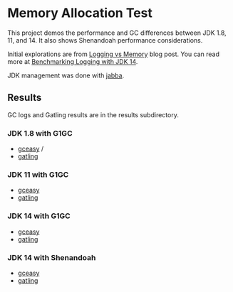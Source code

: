 # Memory Allocation Test

This project demos the performance and GC differences between JDK 1.8, 11, and 14.  It also shows Shenandoah performance considerations.

Initial explorations are from [Logging vs Memory](https://tersesystems.com/blog/2020/07/09/logging-vs-memory/) blog post.  You can read more at [Benchmarking Logging with JDK 14](https://tersesystems.com/blog/2020/08/23/benchmarking-logging-with-jdk-14/).

JDK management was done with [jabba](https://github.com/shyiko/jabba).

## Results

GC logs and Gatling results are in the results subdirectory.  

### JDK 1.8 with G1GC

* [gceasy](https://gceasy.io/my-gc-report.jsp?p=c2hhcmVkLzIwMjAvMDgvMjQvLS1nYy5sb2ctLTE2LTUyLTA=&channel=WEB) /
* [gatling](https://refined-github-html-preview.kidonng.workers.dev/wsargent/memalloctest/raw/master/results/jdk1.8-g1gc/gatlingspec-20200824161655347/index.html)

### JDK 11 with G1GC

* [gceasy](https://gceasy.io/my-gc-report.jsp?p=c2hhcmVkLzIwMjAvMDgvMjcvLS1nYy5sb2ctLTMtNDQtNTE=&channel=WEB) 
* [gatling](https://refined-github-html-preview.kidonng.workers.dev/wsargent/memalloctest/raw/master/results/jdk11-g1gc/gatlingspec-20200825021623878/index.html)

### JDK 14 with G1GC
 
* [gceasy](https://gceasy.io/my-gc-report.jsp?p=c2hhcmVkLzIwMjAvMDgvMjcvLS1nYy5sb2ctLTQtMi0zNg==&channel=WEB) 
* [gatling](https://refined-github-html-preview.kidonng.workers.dev/wsargent/memalloctest/raw/master/results/jdk14-g1gc/gatlingspec-20200824203409837/index.html)

### JDK 14 with Shenandoah

* [gceasy](https://gceasy.io/my-gc-report.jsp?p=c2hhcmVkLzIwMjAvMDgvMjcvLS1nYy5sb2ctLTQtMy0xMw==&channel=WEB) 
* [gatling](https://refined-github-html-preview.kidonng.workers.dev/wsargent/memalloctest/raw/master/results/jdk14-shenandoah/gatlingspec-20200824205013461/index.html)